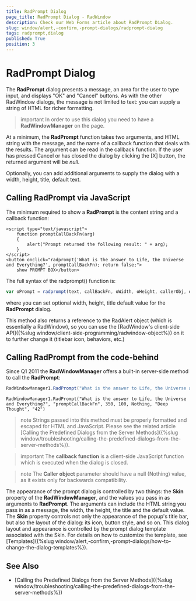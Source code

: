 ```yaml
---
title: RadPrompt Dialog
page_title: RadPrompt Dialog - RadWindow
description: Check our Web Forms article about RadPrompt Dialog.
slug: window/alert,-confirm,-prompt-dialogs/radprompt-dialog
tags: radprompt,dialog
published: True
position: 3
---
```


# RadPrompt Dialog



The **RadPrompt** dialog presents a message, an area for the user to type input, and displays "OK" and "Cancel" buttons. As with the other RadWindow dialogs, the message is not limited to text: you can supply a string of HTML for richer formatting.

>important In order to use this dialog you need to have a **RadWindowManager** on the page.

At a minimum, the **RadPrompt** function takes two arguments, and HTML string with the message, and the name of a callback function that deals with the results. The argument can be read in the callback function. If the user has pressed Cancel or has closed the dialog by clicking the [X] button, the returned argument will be *null*.

Optionally, you can add additional arguments to supply the dialog with a width, height, title, default text.

## Calling RadPrompt via JavaScript

The minimum required to show a **RadPrompt** is the content string and a callback function:

````ASP.NET
<script type="text/javascript">
	function promptCallBackFn(arg)
	{
		alert("Prompt returned the following result: " + arg);
	}
</script>
<button onclick="radprompt('What is the answer to Life, the Universe and Everything?', promptCallBackFn); return false;">
	show PROMPT BOX</button>
````

The full syntax of the radprompt() function is:

````JavaScript
var oPrompt = radprompt(text, callBackFn, oWidth, oHeight, callerObj, oTitle, defaultValue);
````

where you can set optional width, height, title default value for the **RadPrompt** dialog.

This method also returns a reference to the RadAlert object (which is essentially a RadWindow), so you can use the [RadWindow's client-side API]({%slug window/client-side-programming/radwindow-object%}) on it to further change it (titlebar icon, behaviors, etc.)

## Calling RadPrompt from the code-behind

Since Q1 2011 the **RadWindowManager** offers a built-in server-side method to call the **RadPrompt**:



````C#
RadWindowManager1.RadPrompt("What is the answer to Life, the Universe and Everything?", "promptCallBackFn", 350, 100, null, "Deep Thought", "42");
````
````VB
RadWindowManager1.RadPrompt("What is the answer to Life, the Universe and Everything?", "promptCallBackFn", 350, 100, Nothing, "Deep Thought", "42")
````

>note Strings passed into this method must be properly formatted and escaped for HTML and JavaScript. Please see the related article [Calling the Predefined Dialogs from the Server Methods]({%slug window/troubleshooting/calling-the-predefined-dialogs-from-the-server-methods%}).


>important The **callback function** is a client-side JavaScript function which is executed when the dialog is closed.

>note The **Caller object** parameter should have a null (Nothing) value, as it exists only for backwards compatibility.

The appearance of the prompt dialog is controlled by two things: the **Skin** property of the **RadWindowManager**, and the values you pass in as arguments to **RadPrompt**. The arguments can include the HTML string you pass in as a message, the width, the height, the title and the default value. The **Skin** property controls not only the appearance of the popup's title bar, but also the layout of the dialog: its icon, button style, and so on. This dialog layout and appearance is controlled by the prompt dialog template associated with the Skin. For details on how to customize the template, see [Templates]({%slug window/alert,-confirm,-prompt-dialogs/how-to-change-the-dialog-templates%}).

## See Also

 * [Calling the Predefined Dialogs from the Server Methods]({%slug window/troubleshooting/calling-the-predefined-dialogs-from-the-server-methods%})
